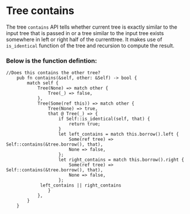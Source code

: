 # Tree contains

The tree `contains` API tells whether current tree is exactly similar to the input tree that is
passed in or a tree similar to the input tree exists somewhere in left or right half of the currenttree. It makes use of `is_identical` function of the tree and recursion to compute the result.

### Below is the function defintion:

```rust, ignore
//Does this contains the other tree?
    pub fn contains(&self, other: &Self) -> bool {
        match self {
            Tree(None) => match other {
                Tree(_) => false,
            },
            Tree(Some(ref this)) => match other {
                Tree(None) => true,
                that @ Tree(_) => {
                    if Self::is_identical(self, that) {
                        return true;
                    }
                    let left_contains = match this.borrow().left {
                        Some(ref tree) => Self::contains(&tree.borrow(), that),
                        None => false,
                    };
                    let right_contains = match this.borrow().right {
                        Some(ref tree) => Self::contains(&tree.borrow(), that),
                        None => false,
                    };
		     left_contains || right_contains
                }
            },
        }
    }		    
```
